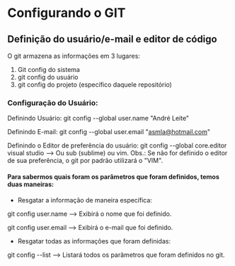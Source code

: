 # Configurando o GIT
## Definição do usuário/e-mail e editor de código

O git armazena as informações em 3 lugares:

1. Git config do sistema
2. git config do usuário 
3. git config do projeto (específico daquele repositório)

### Configuração do Usuário:

Definindo Usuário:
git config --global user.name "André Leite"

Definindo E-mail:
git config --global user.email "asmla@hotmail.com"

Definindo o Editor de preferência do usuário:
git config --global core.editor visual studio --> Ou sub (sublime) ou vim.
Obs.: Se não for definido o editor de sua preferência, o git por padrão utilizará o "VIM".


#### Para sabermos quais foram os parâmetros que foram definidos, temos duas maneiras:
 
* Resgatar a informação de maneira específica:

git config user.name    --> Exibirá o nome que foi definido.

git config user.email   --> Exibirá o e-mail que foi definido.

* Resgatar todas as informações que foram definidas:

git config --list       --> Listará todos os parâmetros que foram definidos no git.

